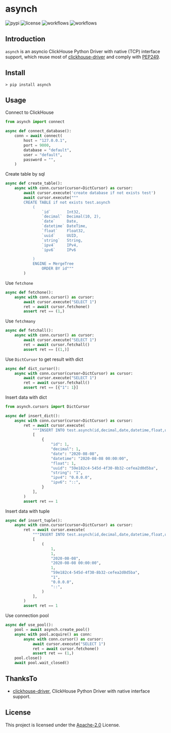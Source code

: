 # asynch

![pypi](https://img.shields.io/pypi/v/asynch.svg?style=flat)
![license](https://img.shields.io/github/license/long2ice/asynch)
![workflows](https://github.com/long2ice/asynch/workflows/pypi/badge.svg)
![workflows](https://github.com/long2ice/asynch/workflows/ci/badge.svg)

## Introduction

`asynch` is an asyncio ClickHouse Python Driver with native (TCP) interface support, which reuse most of [clickhouse-driver](https://github.com/mymarilyn/clickhouse-driver) and comply with [PEP249](https://www.python.org/dev/peps/pep-0249/).

## Install

```shell
> pip install asynch
```

## Usage

Connect to ClickHouse

```python
from asynch import connect

async def connect_database():
    conn = await connect(
        host = "127.0.0.1",
        port = 9000,
        database = "default",
        user = "default",
        password = "",
    )
```

Create table by sql

```python
async def create_table():
    async with conn.cursor(cursor=DictCursor) as cursor:
        await cursor.execute('create database if not exists test')
        await cursor.execute("""
        CREATE TABLE if not exists test.asynch
            (
                `id`       Int32,
                `decimal`  Decimal(10, 2),
                `date`     Date,
                `datetime` DateTime,
                `float`    Float32,
                `uuid`     UUID,
                `string`   String,
                `ipv4`     IPv4,
                `ipv6`     IPv6

            )
            ENGINE = MergeTree
                ORDER BY id"""
        )
```

Use `fetchone`

```python
async def fetchone():
    async with conn.cursor() as cursor:
        await cursor.execute("SELECT 1")
        ret = await cursor.fetchone()
        assert ret == (1,)
```

Use `fetchmany`

```python
async def fetchall():
    async with conn.cursor() as cursor:
        await cursor.execute("SELECT 1")
        ret = await cursor.fetchall()
        assert ret == [(1,)]
```

Use `DictCursor` to get result with dict

```python
async def dict_cursor():
    async with conn.cursor(cursor=DictCursor) as cursor:
        await cursor.execute("SELECT 1")
        ret = await cursor.fetchall()
        assert ret == [{"1": 1}]
```

Insert data with dict

```python
from asynch.cursors import DictCursor

async def insert_dict():
    async with conn.cursor(cursor=DictCursor) as cursor:
        ret = await cursor.execute(
            """INSERT INTO test.asynch(id,decimal,date,datetime,float,uuid,string,ipv4,ipv6) VALUES""",
            [
                {
                    "id": 1,
                    "decimal": 1,
                    "date": "2020-08-08",
                    "datetime": "2020-08-08 00:00:00",
                    "float": 1,
                    "uuid": "59e182c4-545d-4f30-8b32-cefea2d0d5ba",
                    "string": "1",
                    "ipv4": "0.0.0.0",
                    "ipv6": "::",
                }
            ],
        )
        assert ret == 1
```

Insert data with tuple

```python
async def insert_tuple():
    async with conn.cursor(cursor=DictCursor) as cursor:
        ret = await cursor.execute(
            """INSERT INTO test.asynch(id,decimal,date,datetime,float,uuid,string,ipv4,ipv6) VALUES""",
            [
                (
                    1,
                    1,
                    "2020-08-08",
                    "2020-08-08 00:00:00",
                    1,
                    "59e182c4-545d-4f30-8b32-cefea2d0d5ba",
                    "1",
                    "0.0.0.0",
                    "::",
                )
            ],
        )
        assert ret == 1
```

Use connection pool

```python
async def use_pool():
    pool = await asynch.create_pool()
    async with pool.acquire() as conn:
        async with conn.cursor() as cursor:
            await cursor.execute("SELECT 1")
            ret = await cursor.fetchone()
            assert ret == (1,)
    pool.close()
    await pool.wait_closed()
```

## ThanksTo

- [clickhouse-driver](https://github.com/mymarilyn/clickhouse-driver), ClickHouse Python Driver with native interface support.

## License

This project is licensed under the [Apache-2.0](https://github.com/long2ice/asynch/blob/master/LICENSE) License.
